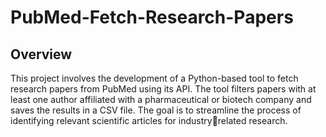 # PubMed-Fetch-Research-Papers
## Overview
This project involves the development of a Python-based tool to fetch research papers
from PubMed using its API. The tool filters papers with at least one author affiliated
with a pharmaceutical or biotech company and saves the results in a CSV file. The
goal is to streamline the process of identifying relevant scientific articles for industryrelated research.
